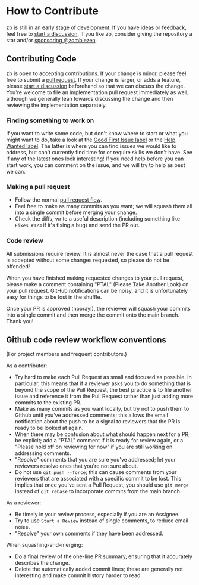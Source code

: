 # How to Contribute

zb is still in an early stage of development.
If you have ideas or feedback, feel free to [start a discussion](https://github.com/256lights/zb/discussions).
If you like zb, consider giving the repository a star
and/or [sponsoring @zombiezen](https://github.com/sponsors/zombiezen).

## Contributing Code

zb is open to accepting contributions.
If your change is minor,
please feel free to submit a [pull request](https://docs.github.com/en/pull-requests/collaborating-with-pull-requests/proposing-changes-to-your-work-with-pull-requests/about-pull-requests).
If your change is larger, or adds a feature,
please [start a discussion](https://github.com/256lights/zb/discussions) beforehand
so that we can discuss the change.
You're welcome to file an implementation pull request immediately as well,
although we generally lean towards discussing the change
and then reviewing the implementation separately.

### Finding something to work on

If you want to write some code,
but don't know where to start or what you might want to do,
take a look at the [Good First Issue label](https://github.com/256lights/zb-stdlib/labels/good%20first%20issue)
or the [Help Wanted label](https://github.com/256lights/zb-stdlib/labels/help%20wanted).
The latter is where you can find issues we would like to address,
but can't currently find time for or require skills we don't have.
See if any of the latest ones look interesting!
If you need help before you can start work,
you can comment on the issue,
and we will try to help as best we can.

### Making a pull request

- Follow the normal [pull request flow](https://docs.github.com/en/pull-requests/collaborating-with-pull-requests/proposing-changes-to-your-work-with-pull-requests/creating-a-pull-request).
- Feel free to make as many commits as you want;
  we will squash them all into a single commit
  before merging your change.
- Check the diffs, write a useful description
  (including something like `Fixes #123` if it's fixing a bug)
  and send the PR out.

### Code review

All submissions require review.
It is almost never the case that a pull request is accepted without some changes requested,
so please do not be offended!

When you have finished making requested changes to your pull request,
please make a comment containing "PTAL" (Please Take Another Look) on your pull request.
GitHub notifications can be noisy,
and it is unfortunately easy for things to be lost in the shuffle.

Once your PR is approved (hooray!),
the reviewer will squash your commits into a single commit
and then merge the commit onto the main branch.
Thank you!

## Github code review workflow conventions

(For project members and frequent contributors.)

As a contributor:

- Try hard to make each Pull Request as small and focused as possible.
  In particular, this means that if a reviewer asks you to do something
  that is beyond the scope of the Pull Request,
  the best practice is to file another issue
  and reference it from the Pull Request
  rather than just adding more commits to the existing PR.
- Make as many commits as you want locally,
  but try not to push them to Github until you've addressed comments;
  this allows the email notification about the push
  to be a signal to reviewers that the PR is ready to be looked at again.
- When there may be confusion about what should happen next for a PR, be explicit;
  add a "PTAL" comment if it is ready for review again,
  or a "Please hold off on reviewing for now"
  if you are still working on addressing comments.
- "Resolve" comments that you are sure you've addressed;
  let your reviewers resolve ones that you're not sure about.
- Do not use `git push --force`;
  this can cause comments from your reviewers that are associated with a specific commit to be lost.
  This implies that once you've sent a Pull Request,
  you should use `git merge` instead of `git rebase` to incorporate commits from the main branch.

As a reviewer:

- Be timely in your review process, especially if you are an Assignee.
- Try to use `Start a Review` instead of single comments,
  to reduce email noise.
- "Resolve" your own comments if they have been addressed.

When squashing-and-merging:

- Do a final review of the one-line PR summary,
  ensuring that it accurately describes the change.
- Delete the automatically added commit lines;
  these are generally not interesting
  and make commit history harder to read.
